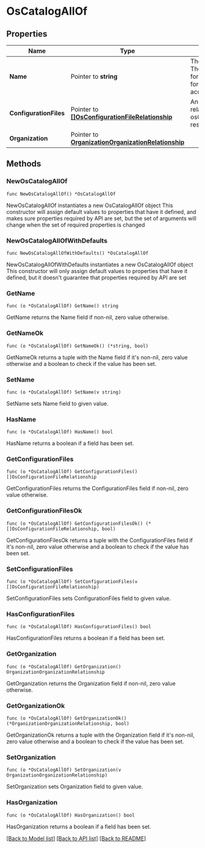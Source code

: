 # OsCatalogAllOf

## Properties

Name | Type | Description | Notes
------------ | ------------- | ------------- | -------------
**Name** | Pointer to **string** | The catalog name. There will be one for system and one for each user account. | [optional] 
**ConfigurationFiles** | Pointer to [**[]OsConfigurationFileRelationship**](os.ConfigurationFile.Relationship.md) | An array of relationships to osConfigurationFile resources. | [optional] 
**Organization** | Pointer to [**OrganizationOrganizationRelationship**](organization.Organization.Relationship.md) |  | [optional] 

## Methods

### NewOsCatalogAllOf

`func NewOsCatalogAllOf() *OsCatalogAllOf`

NewOsCatalogAllOf instantiates a new OsCatalogAllOf object
This constructor will assign default values to properties that have it defined,
and makes sure properties required by API are set, but the set of arguments
will change when the set of required properties is changed

### NewOsCatalogAllOfWithDefaults

`func NewOsCatalogAllOfWithDefaults() *OsCatalogAllOf`

NewOsCatalogAllOfWithDefaults instantiates a new OsCatalogAllOf object
This constructor will only assign default values to properties that have it defined,
but it doesn't guarantee that properties required by API are set

### GetName

`func (o *OsCatalogAllOf) GetName() string`

GetName returns the Name field if non-nil, zero value otherwise.

### GetNameOk

`func (o *OsCatalogAllOf) GetNameOk() (*string, bool)`

GetNameOk returns a tuple with the Name field if it's non-nil, zero value otherwise
and a boolean to check if the value has been set.

### SetName

`func (o *OsCatalogAllOf) SetName(v string)`

SetName sets Name field to given value.

### HasName

`func (o *OsCatalogAllOf) HasName() bool`

HasName returns a boolean if a field has been set.

### GetConfigurationFiles

`func (o *OsCatalogAllOf) GetConfigurationFiles() []OsConfigurationFileRelationship`

GetConfigurationFiles returns the ConfigurationFiles field if non-nil, zero value otherwise.

### GetConfigurationFilesOk

`func (o *OsCatalogAllOf) GetConfigurationFilesOk() (*[]OsConfigurationFileRelationship, bool)`

GetConfigurationFilesOk returns a tuple with the ConfigurationFiles field if it's non-nil, zero value otherwise
and a boolean to check if the value has been set.

### SetConfigurationFiles

`func (o *OsCatalogAllOf) SetConfigurationFiles(v []OsConfigurationFileRelationship)`

SetConfigurationFiles sets ConfigurationFiles field to given value.

### HasConfigurationFiles

`func (o *OsCatalogAllOf) HasConfigurationFiles() bool`

HasConfigurationFiles returns a boolean if a field has been set.

### GetOrganization

`func (o *OsCatalogAllOf) GetOrganization() OrganizationOrganizationRelationship`

GetOrganization returns the Organization field if non-nil, zero value otherwise.

### GetOrganizationOk

`func (o *OsCatalogAllOf) GetOrganizationOk() (*OrganizationOrganizationRelationship, bool)`

GetOrganizationOk returns a tuple with the Organization field if it's non-nil, zero value otherwise
and a boolean to check if the value has been set.

### SetOrganization

`func (o *OsCatalogAllOf) SetOrganization(v OrganizationOrganizationRelationship)`

SetOrganization sets Organization field to given value.

### HasOrganization

`func (o *OsCatalogAllOf) HasOrganization() bool`

HasOrganization returns a boolean if a field has been set.


[[Back to Model list]](../README.md#documentation-for-models) [[Back to API list]](../README.md#documentation-for-api-endpoints) [[Back to README]](../README.md)


